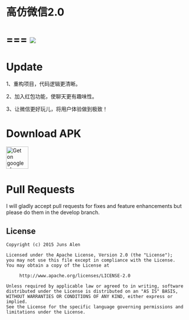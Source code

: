 高仿微信2.0
===

===
<img   src="https://raw.githubusercontent.com/motianhuo/wechat/wechat2.0/pic_hd.jpg" />
===

Update
===
 1、重构项目，代码逻辑更清晰。    
 
 2、加入红包功能，使聊天更有趣味性。

 3、让微信更好玩儿，将用户体验做到极致！
 
Download APK
===

<a href="http://fir.im/57vk?release_id=57767c61f2fc420efe000013&fir_source=github&fir_campaign=github">
 <img src="https://camo.githubusercontent.com/bdaf711a93d64d0bb5e5abfc346a8b84ea47f164/68747470733a2f2f706c61792e676f6f676c652e636f6d2f696e746c2f656e5f75732f6261646765732f696d616765732f67656e657269632f656e2d706c61792d62616467652e706e67" alt="Get on google play" height="60" border="0" data-canonical-src="https://play.google.com/intl/en_us/badges/images/generic/en-play-badge.png" style="max-width:100%;">
</a>

Pull Requests
===
I will gladly accept pull requests for fixes and feature enhancements but please do them in the develop branch.

License
-------
    Copyright (c) 2015 Juns Alen

    Licensed under the Apache License, Version 2.0 (the "License");
    you may not use this file except in compliance with the License.
    You may obtain a copy of the License at

         http://www.apache.org/licenses/LICENSE-2.0

    Unless required by applicable law or agreed to in writing, software
    distributed under the License is distributed on an "AS IS" BASIS,
    WITHOUT WARRANTIES OR CONDITIONS OF ANY KIND, either express or implied.
    See the License for the specific language governing permissions and
    limitations under the License.
